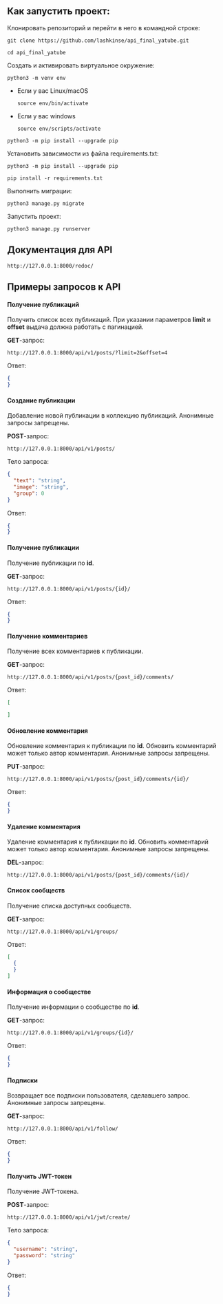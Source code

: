 ## Как запустить проект:

Клонировать репозиторий и перейти в него в командной строке:

```
git clone https://github.com/lashkinse/api_final_yatube.git
```

```
cd api_final_yatube
```

Cоздать и активировать виртуальное окружение:

```
python3 -m venv env
```

* Если у вас Linux/macOS

    ```
    source env/bin/activate
    ```

* Если у вас windows

    ```
    source env/scripts/activate
    ```

```
python3 -m pip install --upgrade pip
```

Установить зависимости из файла requirements.txt:
```
python3 -m pip install --upgrade pip
```
```
pip install -r requirements.txt
```

Выполнить миграции:

```
python3 manage.py migrate
```

Запустить проект:

```
python3 manage.py runserver
```

## Документация для API
```
http://127.0.0.1:8000/redoc/
```

## Примеры запросов к API

#### Получение публикаций

Получить список всех публикаций. При указании параметров **limit** и **offset** выдача должна работать с пагинацией.

**GET**-запрос:

```
http://127.0.0.1:8000/api/v1/posts/?limit=2&offset=4
```

Ответ:

```json
{
}
```


#### Создание публикации
  
Добавление новой публикации в коллекцию публикаций. Анонимные запросы запрещены.

**POST**-запрос:

```
http://127.0.0.1:8000/api/v1/posts/
```

Тело запроса:

```json
{
  "text": "string",
  "image": "string",
  "group": 0
}
```

Ответ:

```json
{
}
```

#### Получение публикации

Получение публикации по **id**.

**GET**-запрос:

```
http://127.0.0.1:8000/api/v1/posts/{id}/
```

Ответ:

```json
{
}
```

#### Получение комментариев

Получение всех комментариев к публикации.

**GET**-запрос:

```
http://127.0.0.1:8000/api/v1/posts/{post_id}/comments/
```

Ответ:

```json
[

]
```

#### Обновление комментария

Обновление комментария к публикации по **id**. Обновить комментарий может только автор комментария. Анонимные запросы запрещены.

**PUT**-запрос:

```
http://127.0.0.1:8000/api/v1/posts/{post_id}/comments/{id}/
```

Ответ:

```json
{
}
```

#### Удаление комментария

Удаление комментария к публикации по **id**. Обновить комментарий может только автор комментария. Анонимные запросы запрещены.

**DEL**-запрос:

```
http://127.0.0.1:8000/api/v1/posts/{post_id}/comments/{id}/
```

#### Список сообществ

Получение списка доступных сообществ.

**GET**-запрос:

```
http://127.0.0.1:8000/api/v1/groups/
```

Ответ:

```json
[
  {
  }
]
```

#### Информация о сообществе

Получение информации о сообществе по **id**.

**GET**-запрос:

```
http://127.0.0.1:8000/api/v1/groups/{id}/
```

Ответ:

```json
{
}
```

#### Подписки

Возвращает все подписки пользователя, сделавшего запрос. Анонимные запросы запрещены.

**GET**-запрос:

```
http://127.0.0.1:8000/api/v1/follow/
```

Ответ:

```json
{
}
```

#### Получить JWT-токен

Получение JWT-токена.

**POST**-запрос:

```
http://127.0.0.1:8000/api/v1/jwt/create/
```

Тело запроса:

```json
{
  "username": "string",
  "password": "string"
}
```

Ответ:

```json
{
}
```